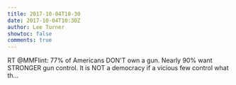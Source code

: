 ```yaml
---
title: 2017-10-04T10-30
date: 2017-10-04T10:30Z
author: Lee Turner
showtoc: false
comments: true
---
```


RT @MMFlint: 77% of Americans DON'T own a gun. Nearly 90% want STRONGER gun control. It is NOT a democracy if a vicious few control what th…


